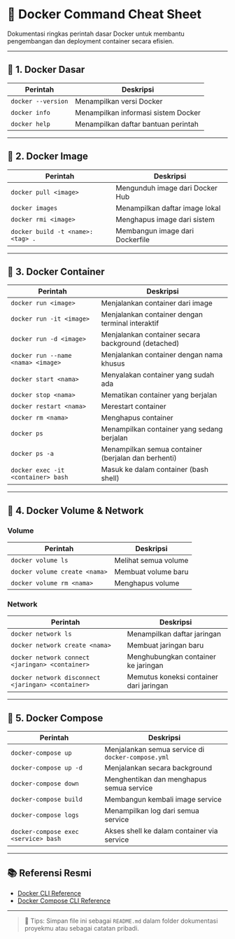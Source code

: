 # 🐳 Docker Command Cheat Sheet

Dokumentasi ringkas perintah dasar Docker untuk membantu pengembangan dan deployment container secara efisien.

---

## 🔹 1. Docker Dasar

| Perintah | Deskripsi |
|----------|-----------|
| `docker --version` | Menampilkan versi Docker |
| `docker info` | Menampilkan informasi sistem Docker |
| `docker help` | Menampilkan daftar bantuan perintah |

---

## 🔹 2. Docker Image

| Perintah | Deskripsi |
|----------|-----------|
| `docker pull <image>` | Mengunduh image dari Docker Hub |
| `docker images` | Menampilkan daftar image lokal |
| `docker rmi <image>` | Menghapus image dari sistem |
| `docker build -t <name>:<tag> .` | Membangun image dari Dockerfile |

---

## 🔹 3. Docker Container

| Perintah | Deskripsi |
|----------|-----------|
| `docker run <image>` | Menjalankan container dari image |
| `docker run -it <image>` | Menjalankan container dengan terminal interaktif |
| `docker run -d <image>` | Menjalankan container secara background (detached) |
| `docker run --name <nama> <image>` | Menjalankan container dengan nama khusus |
| `docker start <nama>` | Menyalakan container yang sudah ada |
| `docker stop <nama>` | Mematikan container yang berjalan |
| `docker restart <nama>` | Merestart container |
| `docker rm <nama>` | Menghapus container |
| `docker ps` | Menampilkan container yang sedang berjalan |
| `docker ps -a` | Menampilkan semua container (berjalan dan berhenti) |
| `docker exec -it <container> bash` | Masuk ke dalam container (bash shell) |

---

## 🔹 4. Docker Volume & Network

### Volume
| Perintah | Deskripsi |
|----------|-----------|
| `docker volume ls` | Melihat semua volume |
| `docker volume create <nama>` | Membuat volume baru |
| `docker volume rm <nama>` | Menghapus volume |

### Network
| Perintah | Deskripsi |
|----------|-----------|
| `docker network ls` | Menampilkan daftar jaringan |
| `docker network create <nama>` | Membuat jaringan baru |
| `docker network connect <jaringan> <container>` | Menghubungkan container ke jaringan |
| `docker network disconnect <jaringan> <container>` | Memutus koneksi container dari jaringan |

---

## 🔹 5. Docker Compose

| Perintah | Deskripsi |
|----------|-----------|
| `docker-compose up` | Menjalankan semua service di `docker-compose.yml` |
| `docker-compose up -d` | Menjalankan secara background |
| `docker-compose down` | Menghentikan dan menghapus semua service |
| `docker-compose build` | Membangun kembali image service |
| `docker-compose logs` | Menampilkan log dari semua service |
| `docker-compose exec <service> bash` | Akses shell ke dalam container via service |

---

## 📚 Referensi Resmi

- [Docker CLI Reference](https://docs.docker.com/engine/reference/commandline/docker/)
- [Docker Compose CLI Reference](https://docs.docker.com/compose/reference/)

---

> 📝 Tips: Simpan file ini sebagai `README.md` dalam folder dokumentasi proyekmu atau sebagai catatan pribadi.

